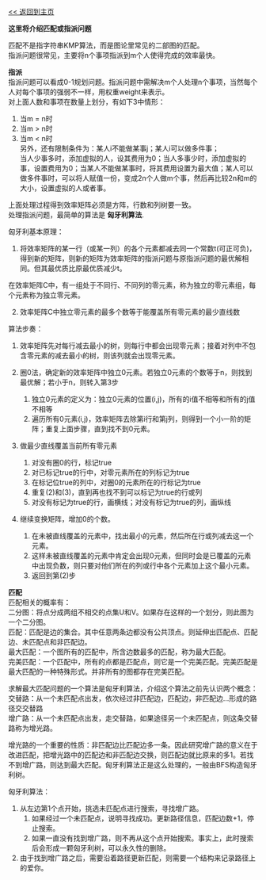 [<< 返回到主页](index.md)

**这里将介绍匹配或指派问题**  

匹配不是指字符串KMP算法，而是图论里常见的二部图的匹配。   
指派问题很常见，主要将n个事项指派到m个人使得完成的效率最快。  

**指派**   
指派问题可以看成0-1规划问题。指派问题中需解决m个人处理n个事项，当然每个人对每个事项的强弱不一样，用权重weight来表示。   
对上面人数和事项在数量上划分，有如下3中情形：  
1. 当m = n时   
2. 当m > n时    
3. 当m < n时    
另外，还有限制条件为：某人i不能做某事j；某人i可以做多件事；   
当人少事多时，添加虚拟的人，设其费用为0；当人多事少时，添加虚拟的事，设置费用为0；当某人不能做某事时，将其费用设置为最大值；某人可以做多件事时，可以将人赋值一份，变成2n个人做m个事，然后再比较2n和m的大小，设置虚拟的人或者事。   

上面处理过程得到效率矩阵必须是方阵，行数和列树要一致。   
处理指派问题，最简单的算法是 **匈牙利算法**.   

匈牙利基本原理：  
1. 将效率矩阵的某一行（或某一列）的各个元素都减去同一个常数t(可正可负)，得到新的矩阵，则新的矩阵为效率矩阵的指派问题与原指派问题的最优解相同。但其最优质比原最优质减少t。  

在效率矩阵C中，有一组处于不同行、不同列的零元素，称为独立的零元素组，每个元素称为独立零元素。  

2. 效率矩阵C中独立零元素的最多个数等于能覆盖所有零元素的最少直线数   

算法步奏：  
1. 效率矩阵先对每行减去最小的树，则每行中都会出现零元素；接着对列中不包含零元素的减去最小的树，则该列就会出现零元素。   
2. 圈0法，确定新的效率矩阵中独立0元素。若独立0元素的个数等于n，则找到最优解；若小于n，则转入第3步  
    1. 独立0元素的定义为：独立0元素的位置(i,j)，所有的i值不相等和所有的j值不相等   
    2. 遍历所有0元素(i,j)，效率矩阵去除第i行和第j列，则得到一个小一阶的矩阵；重复上面步骤，直到找不到0元素。  
3. 做最少直线覆盖当前所有零元素   
    1. 对没有圈0的行，标记true  
    2. 对已标记true的行中，对零元素所在的列标记为true  
    3. 在标记位true的列中，对圈0的元素所在的行标记为true  
    4. 重复(2)和(3)，直到再也找不到可以标记为true的行或列  
    5. 对没有标记为true的行，画横线；对没有标记为true的列，画纵线   

4. 继续变换矩阵，增加0的个数。
    1. 在未被直线覆盖的元素中，找出最小的元素，然后所在行或列减去这一个元素。  
    2. 这样未被直线覆盖的元素中肯定会出现0元素，但同时会是已覆盖的元素中出现负数，则只要对他们所在的列或行中各个元素加上这个最小元素。  
    3. 返回到第(2)步  


**匹配**  
匹配相关的概率有：  
二分图：将点分成两组不相交的点集U和V。如果存在这样的一个划分，则此图为一个二分图。  
匹配：匹配是边的集合。其中任意两条边都没有公共顶点。则延伸出匹配点、匹配边、未匹配点和非匹配边。  
最大匹配：一个图所有的匹配中，所含边数最多的匹配，称为最大匹配。   
完美匹配：一个匹配中，所有的点都是匹配点，则它是一个完美匹配。完美匹配是最大匹配的一种特殊形式。并非所有的图都存在完美匹配。  

求解最大匹配问题的一个算法是匈牙利算法，介绍这个算法之前先认识两个概念：   
交替路：从一个未匹配点出发，依次经过非匹配边，匹配边，非匹配边...形成的路径交交替路   
增广路：从一个未匹配点出发，走交替路，如果途径另一个未匹配点，则这条交替路称为增光路。  

增光路的一个重要的性质：非匹配边比匹配边多一条。因此研究增广路的意义在于改进匹配，把增光路中的匹配边和非匹配边交换，则匹配边就比原来的多1。若找不到增广路，则达到最大匹配。匈牙利算法正是这么处理的，一般由BFS构造匈牙利树。  

匈牙利算法：  
1. 从左边第1个点开始，挑选未匹配点进行搜索，寻找增广路。  
    1. 如果经过一个未匹配点，说明寻找成功。更新路径信息，匹配边数+1，停止搜索。  
    2. 如果一直没有找到增广路，则不再从这个点开始搜索。事实上，此时搜索后会形成一颗匈牙利树，可以永久性的删除。  
2. 由于找到增广路之后，需要沿着路径更新匹配，则需要一个结构来记录路径上的爱你。  










